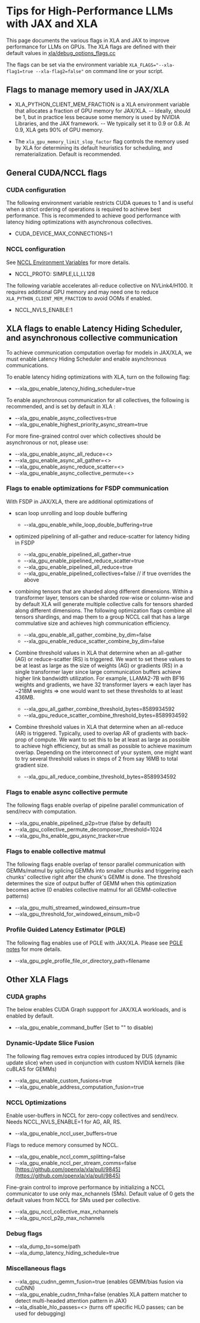 # Tips for High-Performance LLMs with JAX and XLA 

This page documents the various flags in XLA and JAX to improve performance for LLMs on GPUs. The XLA flags are defined with their default values in [xla/debug_options_flags.cc](https://github.com/openxla/xla/blob/main/xla/debug_options_flags.cc)

The flags can be set via the environment variable `XLA_FLAGS="--xla-flag1=true --xla-flag2=false"` on command line or your script.


## Flags to manage memory used in JAX/XLA

- XLA_PYTHON_CLIENT_MEM_FRACTION is a XLA environment variable that allocates a fraction of GPU memory for JAX/XLA.
--  Ideally, should be 1, but in practice less because some memory is used by NVIDIA Libraries, and the JAX framework.
--  We typically set it to 0.9 or 0.8. At 0.9, XLA gets 90% of GPU memory.

- The `xla_gpu_memory_limit_slop_factor` flag controls the memory used by XLA for determining its default heuristics for scheduling, and rematerialization. Default is recommended.


## General CUDA/NCCL flags 

### CUDA configuration

The following environment variable restricts CUDA queues to 1 and is useful when a strict ordering of operations is required to achieve best performance. This is recommended to achieve good performance with latency hiding optimizations with asynchronous collectives.
- CUDA_DEVICE_MAX_CONNECTIONS=1
  
### NCCL configuration 

See [NCCL Environment Variables](https://docs.nvidia.com/deeplearning/nccl/user-guide/docs/env.html) for more details.
- NCCL_PROTO: SIMPLE,LL,LL128

The following variable accelerates all-reduce collective on NVLink4/H100. It requires additional GPU memory and may need one to reduce `XLA_PYTHON_CLIENT_MEM_FRACTION` to avoid OOMs if enabled.
- NCCL_NVLS_ENABLE:1 


## XLA flags to enable Latency Hiding Scheduler, and asynchronous collective communication

To achieve communication computation overlap for models in JAX/XLA, we must enable Latency Hiding Scheduler and enable asynchronous communications. 

To enable latency hiding optimizations with XLA, turn on the following flag: 

- --xla_gpu_enable_latency_hiding_scheduler=true 

To enable asynchronous communication for all collectives, the following is recommended, and is set by default in XLA :

- --xla_gpu_enable_async_collectives=true
- --xla_gpu_enable_highest_priority_async_stream=true

For more fine-grained control over which collectives should be asynchronous or not, please use: 

- --xla_gpu_enable_async_all_reduce=<>
- --xla_gpu_enable_async_all_gather=<>
- --xla_gpu_enable_async_reduce_scatter=<> 
- --xla_gpu_enable_async_collective_permute=<>


### Flags to enable optimizations for FSDP communication 

With FSDP in JAX/XLA, there are additional optimizations of 

- scan loop unrolling and loop double buffering 
    - --xla_gpu_enable_while_loop_double_buffering=true
      
- optimized pipelining of all-gather and reduce-scatter for latency hiding in FSDP
    - --xla_gpu_enable_pipelined_all_gather=true
    - --xla_gpu_enable_pipelined_reduce_scatter=true
    - --xla_gpu_enable_pipelined_all_reduce=true 
    - --xla_gpu_enable_pipelined_collectives=false // if true overrides the above
      
- combining tensors that are sharded along different dimensions. Within a transformer layer, tensors can be sharded row-wise or column-wise and by default XLA will generate multiple collective calls for tensors sharded along different dimensions. The following optimization flags combine all tensors shardings, and map them to a group NCCL call that has a large commulative size and achieves high communication efficiency. 
    - --xla_gpu_enable_all_gather_combine_by_dim=false
    - --xla_gpu_enable_reduce_scatter_combine_by_dim=false
      
- Combine threshold values in XLA that determine when an all-gather (AG) or reduce-scatter (RS) is triggered. We want to set these values to be at least as large as the size of weights (AG) or gradients (RS) in a single transformer layer since large communication buffers achieve higher link bandwidth utilization. For example, LLAMA2-7B with BF16 weights and gradients, we have 32 transformer layers => each layer has ~218M weights => one would want to set these thresholds to at least 436MB.
    - --xla_gpu_all_gather_combine_threshold_bytes=8589934592
    - --xla_gpu_reduce_scatter_combine_threshold_bytes=8589934592
      
- Combine threshold values in XLA that determine when an all-reduce (AR) is triggered. Typically, used to overlap AR of gradients with back-prop of compute. We want to set this to be at least as large as possible to achieve high efficiency, but as small as possible to achieve maximum overlap. Depending on the interconnect of your system, one might want to try several threshold values in steps of 2 from say 16MB to total gradient size.
    - --xla_gpu_all_reduce_combine_threshold_bytes=8589934592


### Flags to enable async collective permute 

The following flags enable overlap of pipeline parallel communication of send/recv with computation. 
- --xla_gpu_enable_pipelined_p2p=true  (false by default)
- --xla_gpu_collective_permute_decomposer_threshold=1024
- --xla_gpu_lhs_enable_gpu_async_tracker=true

### Flags to enable collective matmul

The following flags enable overlap of tensor parallel communication with GEMMs/matmul by splicing GEMMs into smaller chunks and triggering each chunks' collective right after the chunk's GEMM is done. The threshold determines the size of output buffer of GEMM when this optimization becomes active (0 enables collective matmul for all GEMM-collective patterns)
- --xla_gpu_multi_streamed_windowed_einsum=true
- --xla_gpu_threshold_for_windowed_einsum_mib=0

### Profile Guided Latency Estimator (PGLE)

The following flag enables use of PGLE with JAX/XLA. Please see [PGLE notes](https://github.com/NVIDIA/JAX-Toolbox/blob/main/rosetta/docs/PGLE.md) for more details.
- --xla_gpu_pgle_profile_file_or_directory_path=filename

## Other XLA Flags 

### CUDA graphs

The below enables CUDA Graph suppport for JAX/XLA workloads, and is enabled by default.
- --xla_gpu_enable_command_buffer (Set to "" to disable)



### Dynamic-Update Slice Fusion

The following flag removes extra copies introduced by DUS (dynamic update slice) when used in conjunction with custom NVIDIA kernels (like cuBLAS for GEMMs)
- --xla_gpu_enable_custom_fusions=true
- --xla_gpu_enable_address_computation_fusion=true

### NCCL Optimizations

Enable user-buffers in NCCL for zero-copy collectives and send/recv. Needs NCCL_NVLS_ENABLE=1 for AG, AR, RS.
- --xla_gpu_enable_nccl_user_buffers=true

Flags to reduce memory consumed by NCCL.
- --xla_gpu_enable_nccl_comm_splitting=false  
- --xla_gpu_enable_nccl_per_stream_comms=false [https://github.com/openxla/xla/pull/9845](https://github.com/openxla/xla/pull/9845)

Fine-grain control to improve performance by initializing a NCCL communicator to use only max_nchannels (SMs). Default value of 0 gets the default values from NCCL for SMs used per collective.
- --xla_gpu_nccl_collective_max_nchannels
- --xla_gpu_nccl_p2p_max_nchannels

### Debug flags 
- --xla_dump_to=some/path
- --xla_dump_latency_hiding_schedule=true

### Miscellaneous flags 
- --xla_gpu_cudnn_gemm_fusion=true (enables GEMM/bias fusion via cuDNN)
- --xla_gpu_enable_cudnn_fmha=false (enables XLA pattern matcher to detect multi-headed attention pattern in JAX)
- --xla_disable_hlo_passes=<> (turns off specific HLO passes; can be used for debugging)




